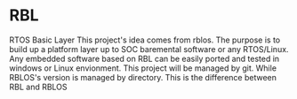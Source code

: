 # RBL
RTOS Basic Layer
This project's idea comes from rblos.
The purpose is to build up a platform layer up to SOC baremental software or any RTOS/Linux.
Any embedded software based on RBL can be easily ported and tested in windows or Linux envionment.
This project will be managed by git. While RBLOS's version is managed by directory. 
This is the difference between RBL and RBLOS
